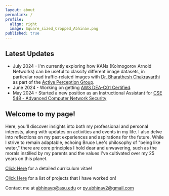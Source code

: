 ```yaml
---
layout: about
permalink: /
profile:
  align: right
  image: Square_sized_Cropped_Abhinav.png
published: true
---
```


## Latest Updates
* July 2024 - I'm currently exploring how KANs (Kolmogorov Arnold Networks) can be useful to classify different image datasets, in particular road traffic-related images with [Dr. Bharathesh Chakravarthi](https://chakravarthi589.github.io/) as part of the [Active Perception Group](https://faculty.engineering.asu.edu/yezhouyang/).
* June 2024 - Working on getting [AWS DEA-C01 Certified](https://aws.amazon.com/certification/certified-data-engineer-associate/).
* May 2024 - Started a new position as an Instructional Assistant for [CSE 548 - Advanced Computer Network Security](https://webapp4.asu.edu/bookstore/viewsyllabus/2234/43766)

Welcome to my page! 
--
Here, you'll discover insights into both my professional and personal interests, along with updates on activities and events in my life. I also delve into reflections on my past experiences and aspirations for the future. While I strive to remain adaptable, echoing Bruce Lee's philosophy of "being like water," there are core principles I hold dear and unwavering, such as the morals instilled by my parents and the values I've cultivated over my 25 years on this planet.

[Click Here](https://abhinavpy-asu.github.io/teaching/) for a detailed curriculum vitae! 

[Click Here](https://abhinavpy-asu.github.io/projects/) for a list of projects that I have worked on!

Contact me at [abhinavp@asu.edu](abhinavp@asu.edu) or [py.abhinav2@gmail.com](py.abhinav2@gmail.com)
